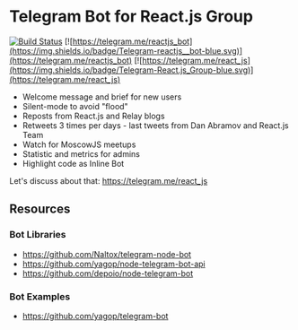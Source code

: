 # Telegram Bot for React.js Group

[![Build Status](https://travis-ci.org/StartupMakers/telegram-reactjs-bot.svg?branch=master)](https://travis-ci.org/StartupMakers/telegram-reactjs-bot) [![https://telegram.me/reactjs_bot](https://img.shields.io/badge/Telegram-reactjs__bot-blue.svg)](https://telegram.me/reactjs_bot) [![https://telegram.me/react_js](https://img.shields.io/badge/Telegram-React.js_Group-blue.svg)](https://telegram.me/react_js)

+ Welcome message and brief for new users
+ Silent-mode to avoid "flood"
+ Reposts from React.js and Relay blogs
+ Retweets 3 times per days - last tweets from Dan Abramov and React.js Team
+ Watch for MoscowJS meetups
+ Statistic and metrics for admins
+ Highlight code as Inline Bot

Let's discuss about that: https://telegram.me/react_js

## Resources

### Bot Libraries

+ https://github.com/Naltox/telegram-node-bot
+ https://github.com/yagop/node-telegram-bot-api
+ https://github.com/depoio/node-telegram-bot

### Bot Examples

+ https://github.com/yagop/telegram-bot
